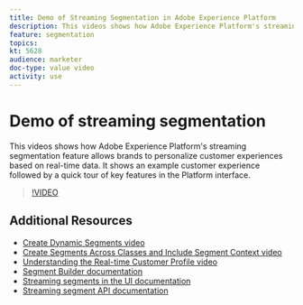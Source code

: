```yaml
---
title: Demo of Streaming Segmentation in Adobe Experience Platform
description: This videos shows how Adobe Experience Platform's streaming segmentation feature allows brands to personalize customer experiences based on real-time data. It shows an example customer experience followed by a quick tour of key features in the Platform interface.
feature: segmentation
topics:
kt: 5628
audience: marketer
doc-type: value video
activity: use
---
```


# Demo of streaming segmentation

This videos shows how Adobe Experience Platform's streaming segmentation feature allows brands to personalize customer experiences based on real-time data. It shows an example customer experience followed by a quick tour of key features in the Platform interface.

>[!VIDEO](https://video.tv.adobe.com/v/36184?quality=12&learn=on)

## Additional Resources

* [Create Dynamic Segments video](create-dynamic-segments.md)
* [Create Segments Across Classes and Include Segment Context video](create-segments-across-classes-and-include-segment-context.md)
* [Understanding the Real-time Customer Profile video](../profiles/bring-data-into-the-real-time-customer-profile.md)
* [Segment Builder documentation](https://docs.adobe.com/content/help/en/experience-platform/segmentation/ui/overview.html)
* [Streaming segments in the UI documentation](https://docs.adobe.com/content/help/en/experience-platform/segmentation/ui/overview.html#streaming-segmentation)
* [Streaming segment API documentation](https://docs.adobe.com/content/help/en/experience-platform/segmentation/api/streaming-segmentation.html)
